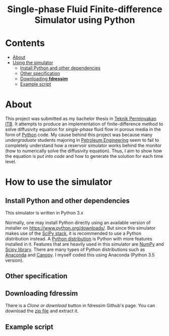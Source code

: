 <h1 align='center'>Single-phase Fluid Finite-difference Simulator using Python </h1>

# Contents

- [About](#about)
- [Using the simulator](#how-to-use-the-simulator)
    - [Install Python and other dependencies](#install-python-and-other-dependencies)
    - [Other specification](#other-specification)
    - [Downloading **fdressim**](#downloading-fdressim)
    - [Example script](#example-script)

# About
This project was submitted as my bachelor thesis in [Teknik Perminyakan ITB][]. It attempts to produce an implementation of finite-difference method to solve diffusivity equation for *single-phase* fluid flow in porous media in the form of [Python](https://www.python.org/) code. My cause behind this project was because many *undergraduate* students majoring in [Petroleum Engineering][] seem to fail to completely understand how a reservoir simulator works behind the monitor (how to numerically solve the diffusivity equation). Thus, I aim to show how the equation is *put into code* and how to generate the solution for each time level.

<!--Note: My pure and naive motivation was I just wanted to code ;).-->



# How to use the simulator

## Install Python and other dependencies

This simulator is written in Python 3.x

Normally, one may install Python directly using an available version of installer on <https://www.python.org/downloads/>. But since this simulator makes use of the [SciPy stack][], it is recommended to use a Python distribution instead. A [Python distribution][] is Python with more features installed in it. Features that are heavily used in this simulator are [NumPy][] and [Scipy library][]. There are many types of Python distributions such as [Anaconda] and [Canopy]. I myself coded this using Anaconda (Python 3.5 version).







## Other specification





## Downloading fdressim

There is a *Clone or download* button in fdressim Github's page. You can download the [zip file][fdressim-master-zip] and extract it.



## Example script










[Teknik Perminyakan ITB]: http://tm.itb.ac.id/
[Petroleum Engineering]: https://en.wikipedia.org/wiki/Petroleum_engineering
[Scipy stack]: http://scipy.org/
[Python distribution]: https://wiki.python.org/moin/PythonDistributions
[NumPy]: http://www.numpy.org/
[Scipy library]: http://scipy.org/scipylib/index.html
[Anaconda]: https://www.continuum.io/anaconda
[Canopy]: https://www.enthought.com/products/canopy/
[fdressim-master-zip]: https://github.com/benjdewantara/fdressim/archive/master.zip